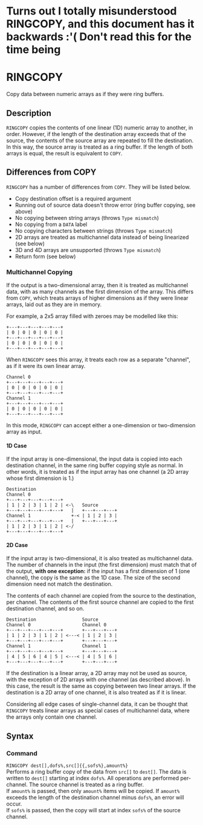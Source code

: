 # Turns out I totally misunderstood RINGCOPY, and this document has it backwards :'( Don't read this for the time being #
# RINGCOPY #
Copy data between numeric arrays as if they were ring buffers.

## Description ##
`RINGCOPY` copies the contents of one linear (1D) numeric array to another, in order.
However, if the length of the destination array exceeds that of the source,
the contents of the source array are repeated to fill the destination.
In this way, the source array is treated as a ring buffer.
If the length of both arrays is equal, the result is equivalent to `COPY`.

## Differences from COPY ##
`RINGCOPY` has a number of differences from `COPY`.
They will be listed below.
- Copy destination offset is a required argument
- Running out of source data doesn't throw error (ring buffer copying, see above)
- No copying between string arrays (throws `Type mismatch`)
- No copying from a `DATA` label
- No copying characters between strings (throws `Type mismatch`)
- 2D arrays are treated as multichannel data instead of being linearized (see below)
- 3D and 4D arrays are unsupported (throws `Type mismatch`)
- Return form (see below)

### Multichannel Copying ###
If the output is a two-dimensional array, then it is treated
as multichannel data, with as many channels as the first dimension of
the array. This differs from `COPY`, which treats arrays of higher
dimensions as if they were linear arrays, laid out as they are in memory.

For example, a 2x5 array filled with zeroes may be modelled like this:

    +---+---+---+---+---+
    | 0 | 0 | 0 | 0 | 0 |
    +---+---+---+---+---+
    | 0 | 0 | 0 | 0 | 0 |
    +---+---+---+---+---+

When `RINGCOPY` sees this array, it treats each row as a separate "channel",
as if it were its own linear array.

    Channel 0
    +---+---+---+---+---+
    | 0 | 0 | 0 | 0 | 0 |
    +---+---+---+---+---+
    Channel 1
    +---+---+---+---+---+
    | 0 | 0 | 0 | 0 | 0 |
    +---+---+---+---+---+

In this mode, `RINGCOPY` can accept either a one-dimension or two-dimension array as input.

#### 1D Case ####
If the input array is one-dimensional, the input data is copied into each destination channel,
in the same ring buffer copying style as normal. In other words, it is treated
as if the input array has one channel (a 2D array whose first dimension is 1.)

    Destination
    Channel 0
    +---+---+---+---+---+
    | 1 | 2 | 3 | 1 | 2 | <-\   Source
    +---+---+---+---+---+   |   +---+---+---+
    Channel 1               +-< | 1 | 2 | 3 |
    +---+---+---+---+---+   |   +---+---+---+
    | 1 | 2 | 3 | 1 | 2 | <-/
    +---+---+---+---+---+

#### 2D Case ####
If the input array is two-dimensional, it is also treated as multichannel data.
The number of channels in the input (the first dimension) must match that of the output,
**with one exception:** if the input has a first dimension of 1 (one channel), the copy
is the same as the 1D case. The size of the second dimension need not match the destination.

The contents of each channel are copied from the source to the destination,
per channel. The contents of the first source channel are copied to
the first destination channel, and so on.

    Destination                 Source
    Channel 0                   Channel 0
    +---+---+---+---+---+       +---+---+---+
    | 1 | 2 | 3 | 1 | 2 | <---< | 1 | 2 | 3 |
    +---+---+---+---+---+       +---+---+---+
    Channel 1                   Channel 1
    +---+---+---+---+---+       +---+---+---+
    | 4 | 5 | 6 | 4 | 5 | <---< | 4 | 5 | 6 |
    +---+---+---+---+---+       +---+---+---+

If the destination is a linear array, a 2D array may not be used as source,
with the exception of 2D arrays with one channel (as described above).
In this case, the result is the same as copying between two linear arrays.
If the destination is a 2D array of one channel, it is also treated as if it
is linear.

Considering all edge cases of single-channel data, it can be thought that
`RINGCOPY` treats linear arrays as special cases of multichannel data,
where the arrays only contain one channel.

## Syntax ##
### Command ###
`RINGCOPY dest[],dofs%,src[]{{,sofs%},amount%}`  
Performs a ring buffer copy of the data from `src[]` to `dest[]`.
The data is written to `dest[]` starting at index `dofs%`.
All operations are performed per-channel. The source channel is treated
as a ring buffer.  
If `amount%` is passed, then only `amount%` items will be
copied. If `amount%` exceeds the length of the destination channel minus `dofs%`,
an error will occur.  
If `sofs%` is passed, then the copy will start at index `sofs%` of the source channel.
